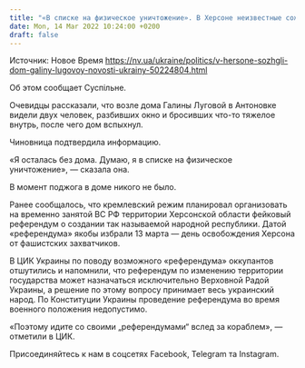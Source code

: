 ```yaml
---
title: "«В списке на физическое уничтожение». В Херсоне неизвестные сожгли дом секретаря горсовета"
date: Mon, 14 Mar 2022 10:24:00 +0200
draft: false
---
```

Источник: Новое Время https://nv.ua/ukraine/politics/v-hersone-sozhgli-dom-galiny-lugovoy-novosti-ukrainy-50224804.html


Об этом сообщает Суспільне.

Очевидцы рассказали, что возле дома Галины Луговой в Антоновке видели двух человек, разбивших окно и бросивших что-то тяжелое внутрь, после чего дом вспыхнул.

Чиновница подтвердила информацию.

«Я осталась без дома. Думаю, я в списке на физическое уничтожение», — сказала она.

В момент поджога в доме никого не было.

Ранее сообщалось, что кремлевский режим планировал организовать на временно занятой ВС РФ территории Херсонской области фейковый референдум о создании так называемой народной республики. Датой «референдума» якобы избрали 13 марта — день освобождения Херсона от фашистских захватчиков.

В ЦИК Украины по поводу возможного «референдума» оккупантов отшутились и напомнили, что референдум по изменению территории государства может назначаться исключительно Верховной Радой Украины, а решение по этому вопросу принимает весь украинский народ. По Конституции Украины проведение референдума во время военного положения недопустимо.

«Поэтому идите со своими „референдумами“ вслед за кораблем», — отметили в ЦИК.

Присоединяйтесь к нам в соцсетях Facebook, Telegram та Instagram.
